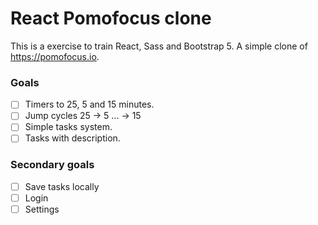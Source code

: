 # React Pomofocus clone
This is a exercise to train React, Sass and Bootstrap 5. A simple clone of https://pomofocus.io.
### Goals

- [ ] Timers to 25, 5 and 15 minutes.
- [ ] Jump cycles 25 → 5 ... → 15
- [ ] Simple tasks system.
- [ ] Tasks with description.

### Secondary goals
- [ ] Save tasks locally
- [ ] Login 
- [ ] Settings
